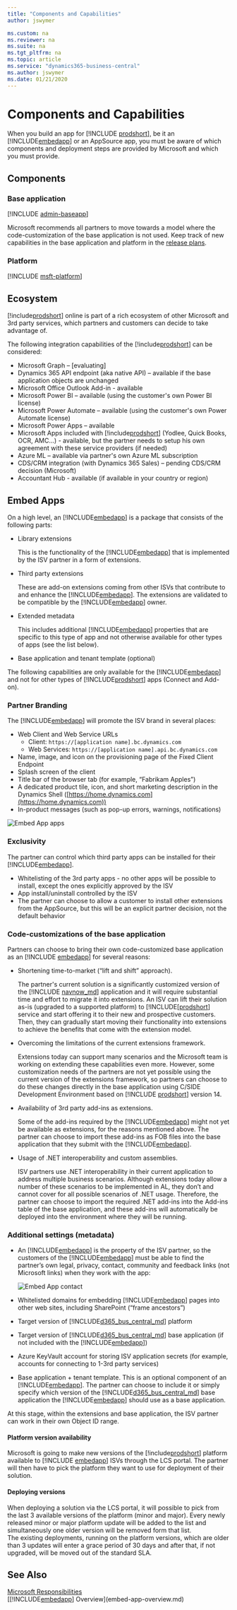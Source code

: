 ```yaml
---
title: "Components and Capabilities"
author: jswymer

ms.custom: na
ms.reviewer: na
ms.suite: na
ms.tgt_pltfrm: na
ms.topic: article
ms.service: "dynamics365-business-central"
ms.author: jswymer
ms.date: 01/21/2020
---
```


# Components and Capabilities

When you build an app for [!INCLUDE [prodshort](../developer/includes/prodshort.md)], be it an [!INCLUDE[embedapp](../developer/includes/embedapp.md)] or an AppSource app, you must be aware of which components and deployment steps are provided by Microsoft and which you must provide.

## Components

### Base application

[!INCLUDE [admin-baseapp](../developer/includes/admin-baseapp.md)]

Microsoft recommends all partners to move towards a model where the code-customization of the base application is not used. Keep track of new capabilities in the base application and platform in the [release plans](/dynamics365/release-plans/).  

### Platform

[!INCLUDE [msft-platform](../developer/includes/msft-platform.md)]

## Ecosystem

[!include[prodshort](../developer/includes/prodshort.md)] online is part of a rich ecosystem of other Microsoft and 3rd party services, which partners and customers can decide to take advantage of.  

The following integration capabilities of the [!include[prodshort](../developer/includes/prodshort.md)] can be considered:

- Microsoft Graph – [evaluating]  
- Dynamics 365 API endpoint (aka native API) – available if the base application objects are unchanged  
- Microsoft Office Outlook Add-in - available  
- Microsoft Power BI – available (using the customer's own Power BI license)  
- Microsoft Power Automate – available (using the customer's own Power Automate license)  
- Microsoft Power Apps – available  
- Microsoft Apps included with [!include[prodshort](../developer/includes/prodshort.md)] (Yodlee, Quick Books, OCR, AMC...) - available, but the partner needs to setup his own agreement with these service providers (if needed)  
- Azure ML – available via partner's own Azure ML subscription  
- CDS/CRM integration (with Dynamics 365 Sales) – pending CDS/CRM decision (Microsoft)  
- Accountant Hub - available (if available in your country or region)  

## Embed Apps

On a high level, an [!INCLUDE[embedapp](../developer/includes/embedapp.md)] is a package that consists of the following parts:

- Library extensions

    This is the functionality of the [!INCLUDE[embedapp](../developer/includes/embedapp.md)] that is implemented by the ISV partner in a form of extensions.  
- Third party extensions  

    These are add-on extensions coming from other ISVs that contribute to and enhance the [!INCLUDE[embedapp](../developer/includes/embedapp.md)]. The extensions are validated to be compatible by the [!INCLUDE[embedapp](../developer/includes/embedapp.md)] owner.  
- Extended metadata  

    This includes additional [!INCLUDE[embedapp](../developer/includes/embedapp.md)] properties that are specific to this type of app and not otherwise available for other types of apps (see the list below).  
- Base application and tenant template (optional)  

The following capabilities are only available for the [!INCLUDE[embedapp](../developer/includes/embedapp.md)] and not for other types of [!INCLUDE[prodshort](../developer/includes/prodshort.md)] apps (Connect and Add-on).

### Partner Branding

The [!INCLUDE[embedapp](../developer/includes/embedapp.md)] will promote the ISV brand in several places:

- Web Client and Web Service URLs  
  - Client: `https://[application name].bc.dynamics.com`
  - Web Services: `https://[application name].api.bc.dynamics.com`
- Name, image, and icon on the provisioning page of the Fixed Client Endpoint 
- Splash screen of the client 
- Title bar of the browser tab (for example, “Fabrikam Apples”) 
- A dedicated product tile, icon, and short marketing description in the Dynamics Shell ([https://home.dynamics.com](https://home.dynamics.com))
- In-product messages (such as pop-up errors, warnings, notifications)

![Embed App apps](../media/embed-app-apps.png "Embed App apps")  

### Exclusivity

The partner can control which third party apps can be installed for their [!INCLUDE[embedapp](../developer/includes/embedapp.md)].  

- Whitelisting of the 3rd party apps - no other apps will be possible to install, except the ones explicitly approved by the ISV  
- App install/uninstall controlled by the ISV  
- The partner can choose to allow a customer to install other extensions from the AppSource, but this will be an explicit partner decision, not the default behavior  

### Code-customizations of the base application

Partners can choose to bring their own code-customized base application as an [!INCLUDE [embedapp](../developer/includes/embedapp.md)] for several reasons:

- Shortening time-to-market (“lift and shift” approach).

    The partner's current solution is a significantly customized version of the [!INCLUDE [navnow_md](../developer/includes/navnow_md.md)] application and it will require substantial time and effort to migrate it into extensions. An ISV can lift their solution as-is (upgraded to a supported platform) to [!INCLUDE[[prodshort](../developer/includes/prodshort.md)] service and start offering it to their new and prospective customers. Then, they can gradually start moving their functionality into extensions to achieve the benefits that come with the extension model.  
- Overcoming the limitations of the current extensions framework.

    Extensions today can support many scenarios and the Microsoft team is working on extending these capabilities even more. However, some customization needs of the partners are not yet possible using the current version of the extensions framework, so partners can choose to do these changes directly in the base application using C/SIDE Development Environment based on [!INCLUDE [prodshort](../developer/includes/prodshort.md)] version 14.  
- Availability of 3rd party add-ins as extensions.

    Some of the add-ins required by the [!INCLUDE[embedapp](../developer/includes/embedapp.md)] might not yet be available as extensions, for the reasons mentioned above. The partner can choose to import these add-ins as FOB files into the base application that they submit with the [!INCLUDE[embedapp](../developer/includes/embedapp.md)].  
- Usage of .NET interoperability and custom assemblies.

    ISV partners use .NET interoperability in their current application to address multiple business scenarios. Although extensions today allow a number of these scenarios to be implemented in AL, they don’t and cannot cover for all possible scenarios of .NET usage. Therefore, the partner can choose to import the required .NET add-ins into the Add-ins table of the base application, and these add-ins will automatically be deployed into the environment where they will be running.

### Additional settings (metadata)

- An [!INCLUDE[embedapp](../developer/includes/embedapp.md)] is the property of the ISV partner, so the customers of the [!INCLUDE[embedapp](../developer/includes/embedapp.md)] must be able to find the partner’s own legal, privacy, contact, community and feedback links (not Microsoft links) when they work with the app: 

    ![Embed App contact](../media/embed-app-contact.png "Embed App contact")  

- Whitelisted domains for embedding [!INCLUDE[embedapp](../developer/includes/embedapp.md)] pages into other web sites, including SharePoint (“frame ancestors”) 
- Target version of [!INCLUDE[d365_bus_central_md](../developer/includes/d365_bus_central_md.md)] platform 
- Target version of [!INCLUDE[d365_bus_central_md](../developer/includes/d365_bus_central_md.md)] base application (if not included with the [!INCLUDE[embedapp](../developer/includes/embedapp.md)]) 
- Azure KeyVault account for storing ISV application secrets (for example, accounts for connecting to 1-3rd party services) 
- Base application + tenant template. This is an optional component of an [!INCLUDE[embedapp](../developer/includes/embedapp.md)]. The partner can choose to include it or simply specify which version of the [!INCLUDE[d365_bus_central_md](../developer/includes/d365_bus_central_md.md)] base application the [!INCLUDE[embedapp](../developer/includes/embedapp.md)] should use as a base application.

At this stage, within the extensions and base application, the ISV partner can work in their own Object ID range. 

#### Platform version availability

Microsoft is going to make new versions of the [!include[prodshort](../developer/includes/prodshort.md)] platform available to [!INCLUDE [embedapp](../developer/includes/embedapp.md)] ISVs through the LCS portal. The partner will then have to pick the platform they want to use for deployment of their solution.

#### Deploying versions

When deploying a solution via the LCS portal, it will possible to pick from the last 3 available versions of the platform (minor and major). Every newly released minor or major platform update will be added to the list and simultaneously one older version will be removed form that list.  
The existing deployments, running on the platform versions, which are older than 3 updates will enter a grace period of 30 days and after that, if not upgraded, will be moved out of the standard SLA.  

## See Also

[Microsoft Responsibilities](microsoft-responsibilities.md)  
[[!INCLUDE[embedapp](../developer/includes/embedapp.md)] Overview](embed-app-overview.md)  
